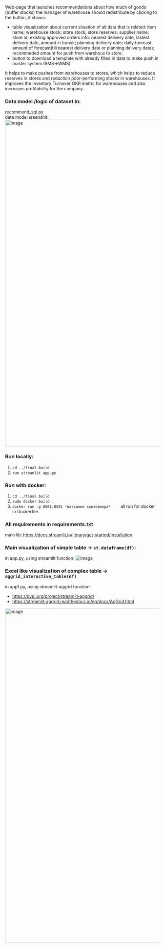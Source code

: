 
Web-page that launches recommendations about how much of goods (buffer stocks) the manager of warehouse should redistribute by clicking to the button, it shows:
  - table visualization about current situation of all data that is related: item name;  warehouse stock; store stock; store reserves; supplier name; store id; existing approved orders info: nearest delivery date, lastest delivery date, amount in transit; planning delivery date; daily forecast, amount of forecast(till nearest delivery date or planning delivery date); recommeded amount for push from warehous to store. 
  - button to download a template with already filled in data to make push in master system (RMS->WMS)

It helps to make pushes from warehouses to stores, which helps to reduce reserves in stores and reduction poor-performing stocks in warehouses. It improves the Inventory Turnover OKR metric for warehouses and also increases profitability for the company.


### Data model /logic of dataset in:
 recommend_sql.py  
data model sreenshit:
<img width="1065" alt="image" src="https://user-images.githubusercontent.com/83408191/199677206-2d8a3536-2547-4c14-bfa4-1dec49d35930.png">

### Run locally:
  1. ``` cd ../final build   ```
  2. ``` run streamlit app.py  ```
### Run with docker:
  1. ``` cd ../final build   ```
  2. ``` sudo docker build . ```
  3. ``` docker run -p 8501:8501 *название контейнера*     ```
  all run for docker in Dockerfile.

### All requirements in requirements.txt
main lib: https://docs.streamlit.io/library/get-started/installation


### Main visualization of simple table ->  ```st.dataframe(df)```:  
in app.py, using streamlit function:
![image](https://user-images.githubusercontent.com/83408191/199668571-8beb40f1-7963-4e18-92a4-9e2a77cb0deb.png)

### Excel like visualization of complex table ->  ```aggrid_interactive_table(df)``` 
in app1.py, using streamlit-aggrid function:
  - https://pypi.org/project/streamlit-aggrid/
  - https://streamlit-aggrid.readthedocs.io/en/docs/AgGrid.html 
<img width="1091" alt="image" src="https://user-images.githubusercontent.com/83408191/199673091-40730e88-86e8-476d-b5e6-95d5f0838557.png">

 
